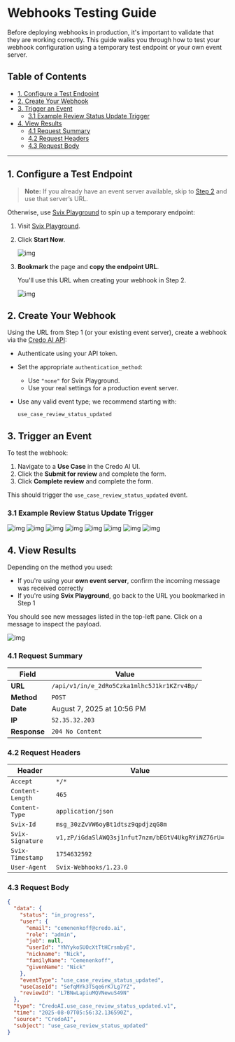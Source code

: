 <!-- omit in toc -->
# Webhooks Testing Guide
Before deploying webhooks in production, it's important to validate that they are working correctly. This guide walks you through how to test your webhook configuration using a temporary test endpoint or your own event server.

<!-- omit in toc -->
## Table of Contents
<!-- TOC start (generated with https://github.com/derlin/bitdowntoc) -->

- [1. Configure a Test Endpoint](#1-configure-a-test-endpoint)
- [2. Create Your Webhook](#2-create-your-webhook)
- [3. Trigger an Event](#3-trigger-an-event)
  - [3.1 Example Review Status Update Trigger](#31-example-review-status-update-trigger)
- [4. View Results](#4-view-results)
  - [4.1 Request Summary](#41-request-summary)
  - [4.2 Request Headers](#42-request-headers)
  - [4.3 Request Body](#43-request-body)

<!-- TOC end -->

---

<!-- TOC --><a name="1-configure-a-test-endpoint"></a>
## 1. Configure a Test Endpoint

> **Note:** If you already have an event server available, skip to [Step 2](#2-create-your-webhook) and use that server’s URL.

Otherwise, use [Svix Playground](https://app.svix.com/play) to spin up a temporary endpoint:

1. Visit [Svix Playground](https://app.svix.com/play).

2. Click **Start Now**.

   ![img](img/testing/svix-start-now.webp)

3. **Bookmark** the page and **copy the endpoint URL**.

   You'll use this URL when creating your webhook in Step 2.

   ![img](img/testing/svix-server-url.webp)

<!-- TOC --><a name="2-create-your-webhook"></a>
## 2. Create Your Webhook

Using the URL from Step 1 (or your existing event server), create a webhook via the [Credo AI API](https://knowledge.credo.ai/webhooks):

* Authenticate using your API token.
* Set the appropriate `authentication_method`:

  * Use `"none"` for Svix Playground.
  * Use your real settings for a production event server.
* Use any valid event type; we recommend starting with:

  ```
  use_case_review_status_updated
  ```

<!-- TOC --><a name="3-trigger-an-event"></a>
## 3. Trigger an Event

To test the webhook:

1. Navigate to a **Use Case** in the Credo AI UI.
2. Click the **Submit for review** and complete the form.
3. Click **Complete review** and complete the form.

This should trigger the `use_case_review_status_updated` event.

<!-- TOC --><a name="31-example-review-status-update-trigger"></a>
### 3.1 Example Review Status Update Trigger
![img](img/testing/1-submit-for-review.png)
![img](img/testing/2-submit-for-review-click-through-modal.png)
![img](img/testing/3-complete-review.png)
![img](img/testing/4-complete-review-submit.png)
![img](img/testing/5-cleared-for-intake.png)
![img](img/testing/6-move-to-next-stage.png)
![img](img/testing/7-confirm-next-stage-modal.png)
![img](img/testing/8-new-stage.png)


<!-- TOC --><a name="4-view-results"></a>
## 4. View Results

Depending on the method you used:

* If you're using your **own event server**, confirm the incoming message was received correctly
* If you're using **Svix Playground**, go back to the URL you bookmarked in Step 1

You should see new messages listed in the top-left pane. Click on a message to inspect the payload.

![img](img/testing/svix-play-webhook-playground-msg.png)

<!-- TOC --><a name="41-request-summary"></a>
### 4.1 Request Summary

| Field        | Value                                       |
| ------------ | ------------------------------------------- |
| **URL**      | `/api/v1/in/e_2dRo5Czka1mlhc5J1kr1KZrv4Bp/` |
| **Method**   | `POST`                                      |
| **Date**     | August 7, 2025 at 10:56 PM                  |
| **IP**       | `52.35.32.203`                              |
| **Response** | `204 No Content`                            |

<!-- TOC --><a name="42-request-headers"></a>
### 4.2 Request Headers

| Header           | Value                                             |
| ---------------- | ------------------------------------------------- |
| `Accept`         | `*/*`                                             |
| `Content-Length` | `465`                                             |
| `Content-Type`   | `application/json`                                |
| `Svix-Id`        | `msg_30zZvVW6oyBt1dtsz9qpdjzqG8m`                 |
| `Svix-Signature` | `v1,zP/iGdaSlAWQ3sj1nfut7nzm/bEGtV4UkgRYiNZ76rU=` |
| `Svix-Timestamp` | `1754632592`                                      |
| `User-Agent`     | `Svix-Webhooks/1.23.0`                            |

<!-- TOC --><a name="43-request-body"></a>
### 4.3 Request Body

```json
{
  "data": {
    "status": "in_progress",
    "user": {
      "email": "cemenenkoff@credo.ai",
      "role": "admin",
      "job": null,
      "userId": "YNYykoSUOcXtTtHCrsmbyE",
      "nickname": "Nick",
      "familyName": "Cemenenkoff",
      "givenName": "Nick"
    },
    "eventType": "use_case_review_status_updated",
    "useCaseId": "SefqMYk3TSqe6rK7Lg7YZ",
    "reviewId": "L7BNwLapiuMQVNewuS49N"
  },
  "type": "CredoAI.use_case_review_status_updated.v1",
  "time": "2025-08-07T05:56:32.136590Z",
  "source": "CredoAI",
  "subject": "use_case_review_status_updated"
}
```